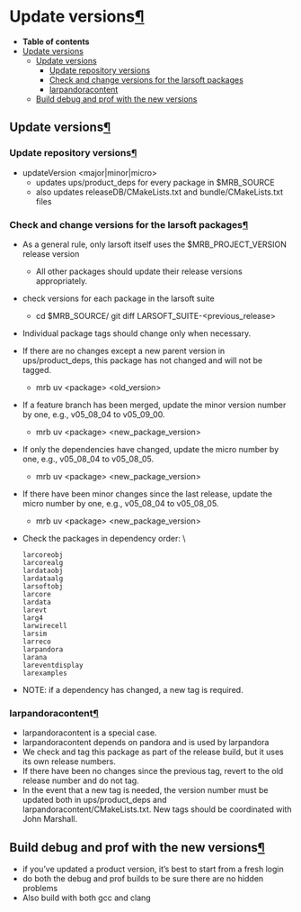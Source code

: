 Update versions[¶](#Update-versions)
====================================

-   **Table of contents**
-   [Update versions](#Update-versions)
    -   [Update versions](#Update-versions-2)
        -   [Update repository versions](#Update-repository-versions)
        -   [Check and change versions for the larsoft packages](#Check-and-change-versions-for-the-larsoft-packages)
        -   [larpandoracontent](#larpandoracontent)
    -   [Build debug and prof with the new versions](#Build-debug-and-prof-with-the-new-versions)


Update versions[¶](#Update-versions-2)
--------------------------------------


### Update repository versions[¶](#Update-repository-versions)

-   updateVersion \<major|minor|micro\>
    -   updates ups/product\_deps for every package in \$MRB\_SOURCE
    -   also updates releaseDB/CMakeLists.txt and bundle/CMakeLists.txt files


### Check and change versions for the larsoft packages[¶](#Check-and-change-versions-for-the-larsoft-packages)

-   As a general rule, only larsoft itself uses the \$MRB\_PROJECT\_VERSION release version
    -   All other packages should update their release versions appropriately.
-   check versions for each package in the larsoft suite
    -   cd $MRB_SOURCE/<package>
            git diff LARSOFT_SUITE-<previous_release>

-   Individual package tags should change only when necessary.
-   If there are no changes except a new parent version in ups/product\_deps, this package has not changed and will not be tagged.
    -   mrb uv \<package\> \<old\_version\>
-   If a feature branch has been merged, update the minor version number by one, e.g., v05\_08\_04 to v05\_09\_00.
    -   mrb uv \<package\> \<new\_package\_version\>
-   If only the dependencies have changed, update the micro number by one, e.g., v05\_08\_04 to v05\_08\_05.
    -   mrb uv \<package\> \<new\_package\_version\>
-   If there have been minor changes since the last release, update the micro number by one, e.g., v05\_08\_04 to v05\_08\_05.
    -   mrb uv \<package\> \<new\_package\_version\>
-   Check the packages in dependency order: \

        larcoreobj
        larcorealg
        lardataobj
        lardataalg
        larsoftobj
        larcore
        lardata
        larevt
        larg4
        larwirecell
        larsim
        larreco
        larpandora
        larana
        lareventdisplay
        larexamples

-   NOTE: if a dependency has changed, a new tag is required.


### larpandoracontent[¶](#larpandoracontent)

-   larpandoracontent is a special case.
-   larpandoracontent depends on pandora and is used by larpandora
-   We check and tag this package as part of the release build, but it uses its own release numbers.
-   If there have been no changes since the previous tag, revert to the old release number and do not tag.
-   In the event that a new tag is needed, the version number must be updated both in ups/product\_deps and larpandoracontent/CMakeLists.txt. New tags should be coordinated with John Marshall.


Build debug and prof with the new versions[¶](#Build-debug-and-prof-with-the-new-versions)
------------------------------------------------------------------------------------------

-   if you’ve updated a product version, it’s best to start from a fresh login
-   do both the debug and prof builds to be sure there are no hidden problems
-   Also build with both gcc and clang
